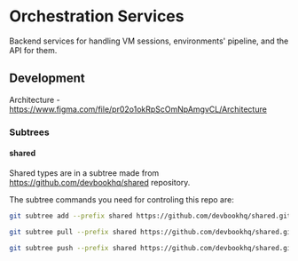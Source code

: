 # Orchestration Services
Backend services for handling VM sessions, environments' pipeline, and the API for them.

## Development
Architecture - https://www.figma.com/file/pr02o1okRpScOmNpAmgvCL/Architecture

### Subtrees
#### shared
Shared types are in a subtree made from https://github.com/devbookhq/shared repository.

The subtree commands you need for controling this repo are:
```bash
git subtree add --prefix shared https://github.com/devbookhq/shared.git master
```

```bash
git subtree pull --prefix shared https://github.com/devbookhq/shared.git master
```

```bash
git subtree push --prefix shared https://github.com/devbookhq/shared.git master
```
